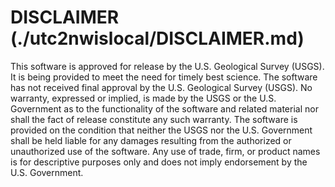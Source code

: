 # DISCLAIMER (./utc2nwislocal/DISCLAIMER.md)

This software is approved for release by the U.S. Geological Survey (USGS). It is being provided to meet the need for timely best science. The software has not received final approval by the U.S. Geological Survey (USGS). No warranty, expressed or implied, is made by the USGS or the U.S. Government as to the functionality of the software and related material nor shall the fact of release constitute any such warranty. The software is provided on the condition that neither the USGS nor the U.S. Government shall be held liable for any damages resulting from the authorized or unauthorized use of the software. Any use of trade, firm, or product names is for descriptive purposes only and does not imply endorsement by the U.S. Government.
